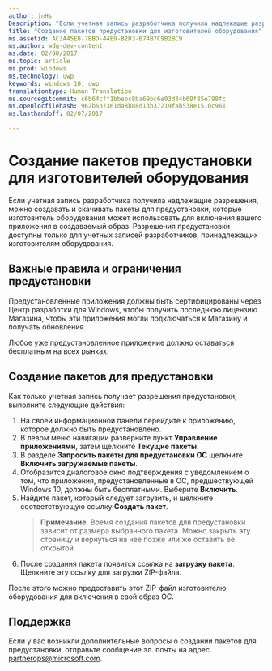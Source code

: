 ```yaml
---
author: jnHs
Description: "Если учетная запись разработчика получила надлежащие разрешения, можно создавать и скачивать пакеты для предустановки, которые изготовитель оборудования может использовать для включения вашего приложения в создаваемый образ."
title: "Создание пакетов предустановки для изготовителей оборудования"
ms.assetid: AC3A45E8-7BBD-44E9-B2D3-B74B7C9B2BC9
ms.author: wdg-dev-content
ms.date: 02/08/2017
ms.topic: article
ms.prod: windows
ms.technology: uwp
keywords: windows 10, uwp
translationtype: Human Translation
ms.sourcegitcommit: c6b64cff1bbebc8ba69bc6e03d34b69f85e798fc
ms.openlocfilehash: 962b6b7361da8b88d13b37219fab538e1510c961
ms.lasthandoff: 02/07/2017

---
```


# <a name="generate-preinstall-packages-for-oems"></a>Создание пакетов предустановки для изготовителей оборудования


Если учетная запись разработчика получила надлежащие разрешения, можно создавать и скачивать пакеты для предустановки, которые изготовитель оборудования может использовать для включения вашего приложения в создаваемый образ. Разрешения предустановки доступны только для учетных записей разработчиков, принадлежащих изготовителям оборудования.

## <a name="important-preinstall-policy--limitations"></a>Важные правила и ограничения предустановки


Предустановленные приложения должны быть сертифицированы через Центр разработки для Windows, чтобы получить последнюю лицензию Магазина, чтобы эти приложения могли подключаться к Магазину и получать обновления.

Любое уже предустановленное приложение должно оставаться бесплатным на всех рынках.

## <a name="generating-preinstall-packages"></a>Создание пакетов для предустановки


Как только учетная запись получает разрешения предустановки, выполните следующие действия:

1.  На своей информационной панели перейдите к приложению, которое должно быть предустановлено.
2.  В левом меню навигации разверните пункт **Управление приложениями**, затем щелкните **Текущие пакеты**.
3.  В разделе **Запросить пакеты для предустановки ОС** щелкните **Включить загружаемые пакеты**.
4.  Отобразится диалоговое окно подтверждения с уведомлением о том, что приложения, предустановленные в ОС, предшествующей Windows 10, должны быть бесплатными. Выберите **Включить**.
5.  Найдите пакет, который следует загрузить, и щелкните соответствующую ссылку **Создать пакет**.
    > **Примечание.** Время создания пакетов для предустановки зависит от размера выбранного пакета. Можно закрыть эту страницу и вернуться на нее позже или же оставить ее открытой.
6.  После создания пакета появится ссылка на **загрузку пакета**. Щелкните эту ссылку для загрузки ZIP-файла.

После этого можно предоставить этот ZIP-файл изготовителю оборудования для включения в свой образ ОС.

## <a name="support"></a>Поддержка


Если у вас возникли дополнительные вопросы о создании пакетов для предустановки, отправьте сообщение эл. почты на адрес <partnerops@microsoft.com>.

 

 





